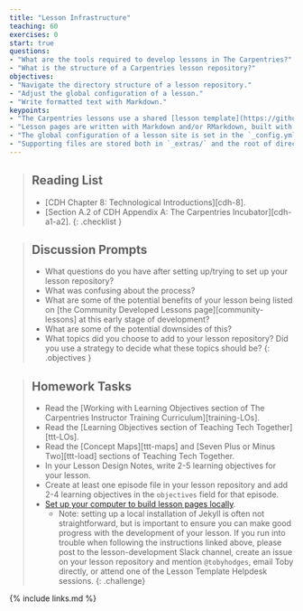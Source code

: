 ```yaml
---
title: "Lesson Infrastructure"
teaching: 60
exercises: 0
start: true
questions:
- "What are the tools required to develop lessons in The Carpentries?"
- "What is the structure of a Carpentries lesson repository?"
objectives:
- "Navigate the directory structure of a lesson repository."
- "Adjust the global configuration of a lesson."
- "Write formatted text with Markdown."
keypoints:
- "The Carpentries lessons use a shared [lesson template](https://github.com/carpentries/styles/) to provide aesthetic and structural consistency across all lessons."
- "Lesson pages are written with Markdown and/or RMarkdown, built with Jekyll, and served via GitHub Pages."
- "The global configuration of a lesson site is set in the `_config.yml` file."
- "Supporting files are stored both in `_extras/` and the root of directory of the repository."
---
```


> ## Reading List
>
> - [CDH Chapter 8: Technological Introductions][cdh-8].
> - [Section A.2 of CDH Appendix A: The Carpentries Incubator][cdh-a1-a2].
{: .checklist }

> ## Discussion Prompts
>
> - What questions do you have after setting up/trying to set up your lesson repository?
> - What was confusing about the process?
> - What are some of the potential benefits of your lesson being listed
>   on [the Community Developed Lessons page][community-lessons] at this
>   early stage of development?
> - What are some of the potential downsides of this?
> - What topics did you choose to add to your lesson repository?
>   Did you use a strategy to decide what these topics should be?
{: .objectives }

> ## Homework Tasks
>
> - Read the [Working with Learning Objectives section of The Carpentries Instructor Training Curriculum][training-LOs].
> - Read the [Learning Objectives section of Teaching Tech Together][ttt-LOs].
> - Read the [Concept Maps][ttt-maps] and [Seven Plus or Minus Two][ttt-load] sections of Teaching Tech Together.
> - In your Lesson Design Notes, write 2-5 learning objectives for your lesson.
> - Create at least one episode file in your lesson repository and add 2-4 learning objectives in the `objectives` field for that episode.
> - [Set up your computer to build lesson pages locally](https://carpentries.github.io/lesson-example/setup.html#setup-for-local-rendering-of-the-lessons-optional).
>   - Note: setting up a local installation of Jekyll is often not straightforward,
>   but is important to ensure you can make good progress with
>   the development of your lesson.
>   If you run into trouble when following the instructions linked above,
>   please post to the lesson-development Slack channel,
>   create an issue on your lesson repository and mention `@tobyhodges`,
>   email Toby directly,
>   or attend one of the Lesson Template Helpdesk sessions.
{: .challenge}

{% include links.md %}
